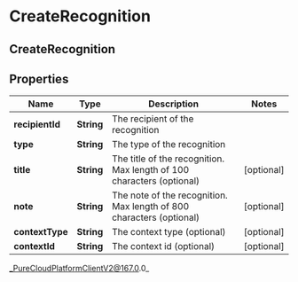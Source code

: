 # CreateRecognition

## CreateRecognition

## Properties

|Name | Type | Description | Notes|
|------------ | ------------- | ------------- | -------------|
| **recipientId** | **String** | The recipient of the recognition | |
| **type** | **String** | The type of the recognition | |
| **title** | **String** | The title of the recognition. Max length of 100 characters (optional) | [optional] |
| **note** | **String** | The note of the recognition. Max length of 800 characters (optional) | [optional] |
| **contextType** | **String** | The context type (optional) | [optional] |
| **contextId** | **String** | The context id (optional) | [optional] |



_PureCloudPlatformClientV2@167.0.0_
